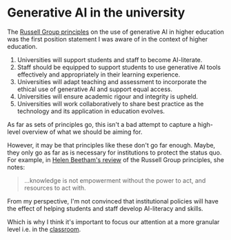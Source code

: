 # Generative AI in the university

The [Russell Group principles](https://russellgroup.ac.uk/media/6137/rg_ai_principles-final.pdf) on the use of generative AI in higher education was the first position statement I was aware of in the context of higher education.

1. Universities will support students and staff to become AI-literate.
2. Staff should be equipped to support students to use generative AI tools effectively and appropriately in their learning experience.
3. Universities will adapt teaching and assessment to incorporate the ethical use of generative AI and support equal access.
4. Universities will ensure academic rigour and integrity is upheld.
5. Universities will work collaboratively to share best practice as the technology and its application in education evolves.

As far as sets of principles go, this isn't a bad attempt to capture a high-level overview of what we should be aiming for.

However, it may be that principles like these don't go far enough. Maybe, they only go as far as is necessary for institutions to protect the status quo. For example, in [Helen Beetham's review](https://helenbeetham.substack.com/p/ai-literacy-and-schrodingers-ethics) of the Russell Group principles, she notes: 

> ...knowledge is not empowerment without the power to act, and resources to act with.

From my perspective, I'm not convinced that institutional policies will have the effect of helping students and staff develop AI-literacy and skills.

Which is why I think it's important to focus our attention at a more granular level i.e. in the [classroom](classroom-AI-policy.md). 